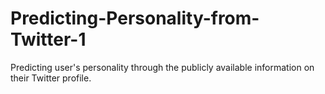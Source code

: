 # Predicting-Personality-from-Twitter-1
Predicting user's personality through the publicly available information on their Twitter profile.
